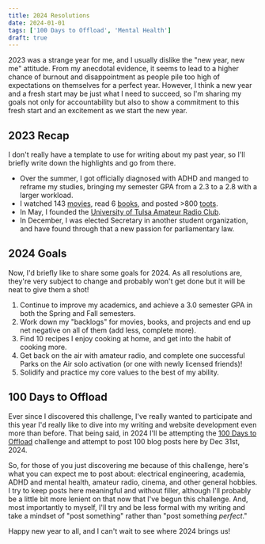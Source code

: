 ```yaml
---
title: 2024 Resolutions
date: 2024-01-01
tags: ['100 Days to Offload', 'Mental Health']
draft: true
---
```


2023 was a strange year for me, and I usually dislike the "new year, new me" attitude. From my anecdotal evidence, it seems to lead to a higher chance of burnout and disappointment as people pile too high of expectations on themselves for a perfect year. However, I think a new year and a fresh start may be just what I need to succeed, so I'm sharing my goals not only for accountability but also to show a commitment to this fresh start and an excitement as we start the new year.

## 2023 Recap

I don't really have a template to use for writing about my past year, so I'll briefly write down the highlights and go from there.

- Over the summer, I got officially diagnosed with ADHD and manged to reframe my studies, bringing my semester GPA from a 2.3 to a 2.8 with a larger workload.
- I watched 143 [movies](https://letterboxd.com/roguefoam/year/2023/), read 6 [books](https://app.thestorygraph.com/profile/ww0cj), and posted >800 [toots](https://semaphore.social/accounts/017CT4DSTHJSQDNZ6S5MZAZ2SK).
- In May, I founded the [University of Tulsa Amateur Radio Club](https://qrz.com/db/KC5TU).
- In December, I was elected Secretary in another student organization, and have found through that a new passion for parliamentary law.

## 2024 Goals

Now, I'd briefly like to share some goals for 2024. As all resolutions are, they're very subject to change and probably won't get done but it will be neat to give them a shot!

1. Continue to improve my academics, and achieve a 3.0 semester GPA in both the Spring and Fall semesters.
2. Work down my "backlogs" for movies, books, and projects and end up net negative on all of them (add less, complete more).
3. Find 10 recipes I enjoy cooking at home, and get into the habit of cooking more.
4. Get back on the air with amateur radio, and complete one successful Parks on the Air solo activation (or one with newly licensed friends)!
5. Solidify and practice my core values to the best of my ability.

## 100 Days to Offload

Ever since I discovered this challenge, I've really wanted to participate and this year I'd really like to dive into my writing and website development even more than before. That being said, in 2024 I'll be attempting the [100 Days to Offload](https://100daystooffload.com/) challenge and attempt to post 100 blog posts here by Dec 31st, 2024.

So, for those of you just discovering me because of this challenge, here's what you can expect me to post about: electrical engineering, academia, ADHD and mental health, amateur radio, cinema, and other general hobbies. I try to keep posts here meaningful and without filler, although I'll probably be a little bit more lenient on that now that I've begun this challenge. And, most importantly to myself, I'll try and be less formal with my writing and take a mindset of "post something" rather than "post something *perfect*."

Happy new year to all, and I can't wait to see where 2024 brings us! 